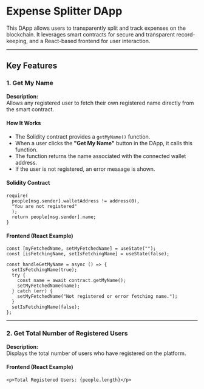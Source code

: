 # Expense Splitter DApp

This DApp allows users to transparently split and track expenses on the blockchain. It leverages smart contracts for secure and transparent record-keeping, and a React-based frontend for user interaction.

---

## Key Features

### 1. Get My Name

**Description:**  
Allows any registered user to fetch their own registered name directly from the smart contract.

#### How It Works

- The Solidity contract provides a `getMyName()` function.
- When a user clicks the **"Get My Name"** button in the DApp, it calls this function.
- The function returns the name associated with the connected wallet address.
- If the user is not registered, an error message is shown.

#### Solidity Contract
```function getMyName() public view returns (string memory) {
require(
  people[msg.sender].walletAddress != address(0),
  "You are not registered"
  );
  return people[msg.sender].name;
}
```

#### Frontend (React Example)

```
const [myFetchedName, setMyFetchedName] = useState("");
const [isFetchingName, setIsFetchingName] = useState(false);

const handleGetMyName = async () => {
  setIsFetchingName(true);
  try {
    const name = await contract.getMyName();
    setMyFetchedName(name);
  } catch (err) {
    setMyFetchedName("Not registered or error fetching name.");
  }
  setIsFetchingName(false);
};
```


---

### 2. Get Total Number of Registered Users

**Description:**  
Displays the total number of users who have registered on the platform.

#### Frontend (React Example)

```
<p>Total Registered Users: {people.length}</p>
```
